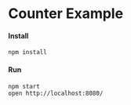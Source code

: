 # Counter Example

#### Install
```
npm install
```

#### Run
```
npm start
open http://localhost:8080/
```
